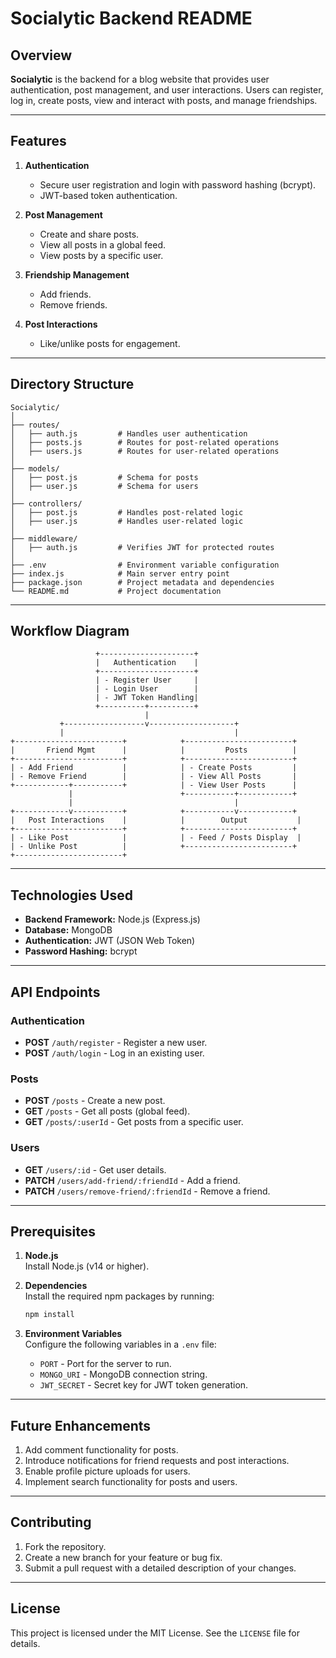 # Socialytic Backend README

## Overview

**Socialytic** is the backend for a blog website that provides user authentication, post management, and user interactions. Users can register, log in, create posts, view and interact with posts, and manage friendships.

---

## Features

1. **Authentication**
   - Secure user registration and login with password hashing (bcrypt).
   - JWT-based token authentication.

2. **Post Management**
   - Create and share posts.
   - View all posts in a global feed.
   - View posts by a specific user.

3. **Friendship Management**
   - Add friends.
   - Remove friends.

4. **Post Interactions**
   - Like/unlike posts for engagement.

---

## Directory Structure

```plaintext
Socialytic/
│
├── routes/
│   ├── auth.js         # Handles user authentication
│   ├── posts.js        # Routes for post-related operations
│   ├── users.js        # Routes for user-related operations
│
├── models/
│   ├── post.js         # Schema for posts
│   ├── user.js         # Schema for users
│
├── controllers/
│   ├── post.js         # Handles post-related logic
│   ├── user.js         # Handles user-related logic
│
├── middleware/
│   ├── auth.js         # Verifies JWT for protected routes
│
├── .env                # Environment variable configuration
├── index.js            # Main server entry point
├── package.json        # Project metadata and dependencies
└── README.md           # Project documentation
```

---

## Workflow Diagram

```plaintext
                   +---------------------+
                   |   Authentication    |
                   +---------------------+
                   | - Register User     |
                   | - Login User        |
                   | - JWT Token Handling|
                   +----------+----------+
                              |
           +------------------v-------------------+
           |                                      |
+------------------------+            +------------------------+
|       Friend Mgmt      |            |         Posts          |
+------------------------+            +------------------------+
| - Add Friend           |            | - Create Posts         |
| - Remove Friend        |            | - View All Posts       |
+------------+-----------+            | - View User Posts      |
             |                        +-----------+------------+
             |                                    |
+------------v-----------+            +-----------v------------+
|   Post Interactions    |            |        Output           |
+------------------------+            +------------------------+
| - Like Post            |            | - Feed / Posts Display  |
| - Unlike Post          |            +------------------------+
+------------------------+
```

---

## Technologies Used

- **Backend Framework:** Node.js (Express.js)
- **Database:** MongoDB
- **Authentication:** JWT (JSON Web Token)
- **Password Hashing:** bcrypt

---

## API Endpoints

### **Authentication**
- **POST** `/auth/register` - Register a new user.
- **POST** `/auth/login` - Log in an existing user.

### **Posts**
- **POST** `/posts` - Create a new post.
- **GET** `/posts` - Get all posts (global feed).
- **GET** `/posts/:userId` - Get posts from a specific user.

### **Users**
- **GET** `/users/:id` - Get user details.
- **PATCH** `/users/add-friend/:friendId` - Add a friend.
- **PATCH** `/users/remove-friend/:friendId` - Remove a friend.

---

## Prerequisites

1. **Node.js**  
   Install Node.js (v14 or higher).

2. **Dependencies**  
   Install the required npm packages by running:  
   ```bash
   npm install
   ```

3. **Environment Variables**  
   Configure the following variables in a `.env` file:
   - `PORT` - Port for the server to run.
   - `MONGO_URI` - MongoDB connection string.
   - `JWT_SECRET` - Secret key for JWT token generation.

---

## Future Enhancements

1. Add comment functionality for posts.
2. Introduce notifications for friend requests and post interactions.
3. Enable profile picture uploads for users.
4. Implement search functionality for posts and users.

---

## Contributing

1. Fork the repository.
2. Create a new branch for your feature or bug fix.
3. Submit a pull request with a detailed description of your changes.

---

## License

This project is licensed under the MIT License. See the `LICENSE` file for details.

